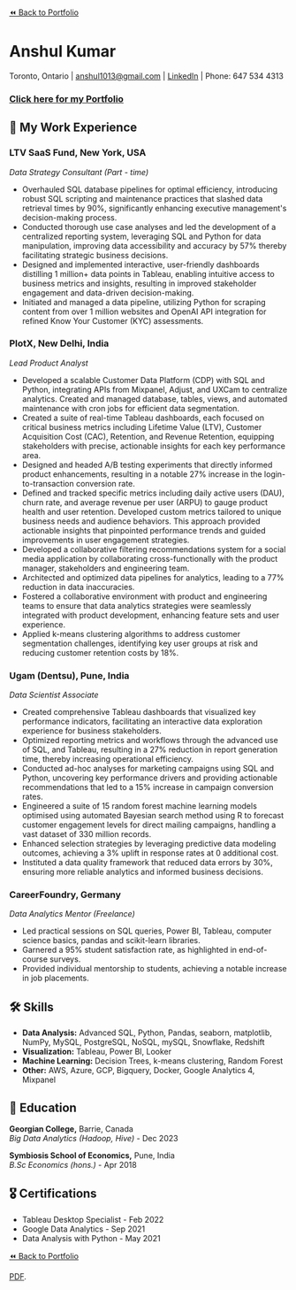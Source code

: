 [⏪ Back to Portfolio](./)

# Anshul Kumar

Toronto, Ontario | anshul1013@gmail.com | [LinkedIn](https://www.linkedin.com/in/anshul-kumar-96570713a/) | Phone: 647 534 4313

### [Click here for my Portfolio](./)

## 💼 My Work Experience

### LTV SaaS Fund, New York, USA
_Data Strategy Consultant (Part - time)_  
- Overhauled SQL database pipelines for optimal efficiency, introducing robust SQL scripting and maintenance practices that slashed data retrieval times by 90%, significantly enhancing executive management's decision-making process.
- Conducted thorough use case analyses and led the development of a centralized reporting system, leveraging SQL and Python for data manipulation, improving data accessibility and accuracy by 57% thereby facilitating strategic business decisions.
- Designed and implemented interactive, user-friendly dashboards distilling 1 million+  data points in Tableau, enabling intuitive access to business metrics and insights, resulting in improved stakeholder engagement and data-driven decision-making.
- Initiated and managed a data pipeline, utilizing Python for scraping content from over 1 million websites and OpenAI API integration for refined Know Your Customer (KYC) assessments.

### PlotX, New Delhi, India
_Lead Product Analyst_
- Developed a scalable Customer Data Platform (CDP) with SQL and Python, integrating APIs from Mixpanel, Adjust, and UXCam to centralize analytics. Created and managed database, tables, views, and automated maintenance with cron jobs for efficient data segmentation.
- Created a suite of real-time Tableau dashboards, each focused on critical business metrics including Lifetime Value (LTV), Customer Acquisition Cost (CAC), Retention, and Revenue Retention, equipping stakeholders with precise, actionable insights for each key performance area. 
- Designed and headed A/B testing experiments that directly informed product enhancements, resulting in a notable 27% increase in the login-to-transaction conversion rate.
- Defined and tracked specific metrics including daily active users (DAU), churn rate, and average revenue per user (ARPU) to gauge product health and user retention. Developed custom metrics tailored to unique business needs and audience behaviors. This approach provided actionable insights that pinpointed performance trends and guided improvements in user engagement strategies.
- Developed a collaborative filtering recommendations system for a social media application by collaborating cross-functionally with the product manager, stakeholders and engineering team.
- Architected and optimized data pipelines for analytics, leading to a 77% reduction in data inaccuracies.
- Fostered a collaborative environment with product and engineering teams to ensure that data analytics strategies were seamlessly integrated with product development, enhancing feature sets and user experience.
- Applied k-means clustering algorithms to address customer segmentation challenges, identifying key user groups at risk and reducing customer retention costs by 18%.


### Ugam (Dentsu), Pune, India
_Data Scientist Associate_  
- Created comprehensive Tableau dashboards that visualized key performance indicators, facilitating an interactive data exploration experience for business stakeholders.
- Optimized reporting metrics and workflows through the advanced use of SQL, and Tableau, resulting in a 27% reduction in report generation time, thereby increasing operational efficiency.
- Conducted ad-hoc analyses for marketing campaigns using SQL and Python, uncovering key performance drivers and providing actionable recommendations that led to a 15% increase in campaign conversion rates.
- Engineered a suite of 15 random forest machine learning models optimised using automated Bayesian search method using R to forecast customer engagement levels for direct mailing campaigns, handling a vast dataset of 330 million records.
- Enhanced selection strategies by leveraging predictive data modeling outcomes, achieving a 3% uplift in response rates at 0 additional cost.
- Instituted a data quality framework that reduced data errors by 30%, ensuring more reliable analytics and informed business decisions.


### CareerFoundry, Germany
_Data Analytics Mentor (Freelance)_  
- Led practical sessions on SQL queries, Power BI, Tableau, computer science basics, pandas and scikit-learn libraries.
- Garnered a 95% student satisfaction rate, as highlighted in end-of-course surveys.
- Provided individual mentorship to students, achieving a notable increase in job placements.

  
## 🛠 Skills
- **Data Analysis:** Advanced SQL, Python, Pandas, seaborn, matplotlib, NumPy, MySQL, PostgreSQL, NoSQL, mySQL, Snowflake, Redshift
- **Visualization:** Tableau, Power BI, Looker
- **Machine Learning:** Decision Trees, k-means clustering, Random Forest
- **Other:** AWS, Azure, GCP, Bigquery, Docker, Google Analytics 4, Mixpanel

## 📜 Education
**Georgian College,** Barrie, Canada  
_Big Data Analytics (Hadoop, Hive)_ - Dec 2023

**Symbiosis School of Economics,** Pune, India  
_B.Sc Economics (hons.)_ - Apr 2018

## 🎖 Certifications
- Tableau Desktop Specialist - Feb 2022
- Google Data Analytics - Sep 2021
- Data Analysis with Python - May 2021

[⏪ Back to Portfolio](./)

[PDF](./assets/ResumeAnshul.pdf).
